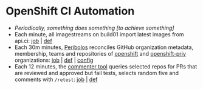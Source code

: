 # OpenShift CI Automation
- _Periodically, something does something [to achieve something]_
- Each minute, all imagestreams on build01 import latest images from api.ci: [job](https://prow.ci.openshift.org/?job=periodic-ci-image-import-to-build01) | [def](https://github.com/openshift/release/blob/92215e080639899e2f2936d2db1aa35828332b07/ci-operator/jobs/infra-periodics.yaml#L2-L28)
- Each 30m minutes, [Peribolos](https://github.com/kubernetes/test-infra/tree/master/prow/cmd/peribolos) reconciles GitHub organization metadata, membership, teams and repositories of [openshift](https://github.com/openshift/) and [openshift-priv](https://github.com/openshift-priv) organizations: [job](https://prow.ci.openshift.org/?job=periodic-org-sync) | [def](https://github.com/openshift/release/blob/6f2025056ed9d620816a4dd31dbaa0865a645f45/ci-operator/jobs/infra-periodics.yaml#L726-L772) | [config](https://github.com/openshift/config)
- Each 12 minutes, the [commenter tool](https://github.com/kubernetes/test-infra/tree/master/robots/commenter) queries selected repos for PRs that are reviewed and approved but fail tests, selects random five and comments with `/retest`: [job](https://prow.ci.openshift.org/?job=periodic-retester) | [def](https://github.com/openshift/release/blob/07e7635a82665b4ffa85ab536fe08c886d76abbd/ci-operator/jobs/infra-periodics.yaml#L160-L212)
